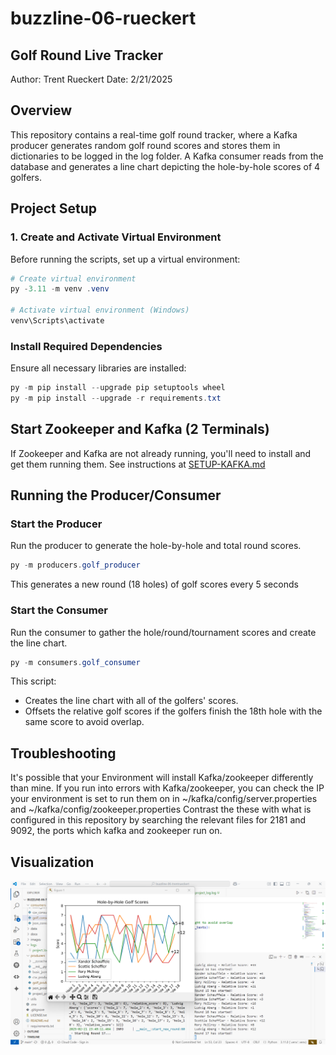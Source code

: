 # buzzline-06-rueckert

## Golf Round Live Tracker

Author: Trent Rueckert
Date: 2/21/2025

## Overview
This repository contains a real-time golf round tracker, where a Kafka producer generates random golf round scores and stores them in dictionaries to be logged in the log folder. A Kafka consumer reads from the database and generates a line chart depicting the hole-by-hole scores of 4 golfers.

## Project Setup
### 1️. Create and Activate Virtual Environment
Before running the scripts, set up a virtual environment:
```powershell
# Create virtual environment
py -3.11 -m venv .venv

# Activate virtual environment (Windows)
venv\Scripts\activate
```

### Install Required Dependencies
Ensure all necessary libraries are installed:
```powershell
py -m pip install --upgrade pip setuptools wheel
py -m pip install --upgrade -r requirements.txt
```

## Start Zookeeper and Kafka (2 Terminals)

If Zookeeper and Kafka are not already running, you'll need to install and get them running them.
See instructions at [SETUP-KAFKA.md](https://github.com/denisecase/buzzline-02-case/blob/main/docs/SETUP-KAFKA.md)

## Running the Producer/Consumer
### Start the Producer
Run the producer to generate the hole-by-hole and total round scores.
```powershell
py -m producers.golf_producer
```
This generates a new round (18 holes) of golf scores every 5 seconds

### Start the Consumer
Run the consumer to gather the hole/round/tournament scores and create the line chart.
```powershell
py -m consumers.golf_consumer
```
This script:
- Creates the line chart with all of the golfers' scores.
- Offsets the relative golf scores if the golfers finish the 18th hole with the same score to avoid overlap.

## Troubleshooting
It's possible that your Environment will install Kafka/zookeeper differently than mine. 
If you run into errors with Kafka/zookeeper, you can check the IP your environment is set to run them on in ~/kafka/config/server.properties and ~/kafka/config/zookeeper.properties
Contrast the these with what is configured in this repository by searching the relevant files for 2181 and 9092, the ports which kafka and zookeeper run on.

## Visualization

![alt text](<images/Screenshot 2025-02-21 Golfers.png>)


